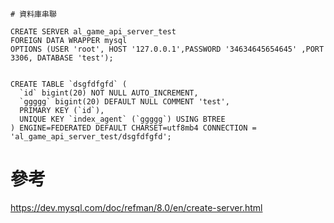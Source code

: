     # 資料庫串聯
    
    CREATE SERVER al_game_api_server_test
    FOREIGN DATA WRAPPER mysql
    OPTIONS (USER 'root', HOST '127.0.0.1',PASSWORD '34634645654645' ,PORT 3306, DATABASE 'test');
    
    
    CREATE TABLE `dsgfdfgfd` (
      `id` bigint(20) NOT NULL AUTO_INCREMENT,
      `ggggg` bigint(20) DEFAULT NULL COMMENT 'test',
      PRIMARY KEY (`id`),
      UNIQUE KEY `index_agent` (`ggggg`) USING BTREE
    ) ENGINE=FEDERATED DEFAULT CHARSET=utf8mb4 CONNECTION = 'al_game_api_server_test/dsgfdfgfd';
    
    
    
    
    

# 參考
https://dev.mysql.com/doc/refman/8.0/en/create-server.html
    
    
    
    
    
    
